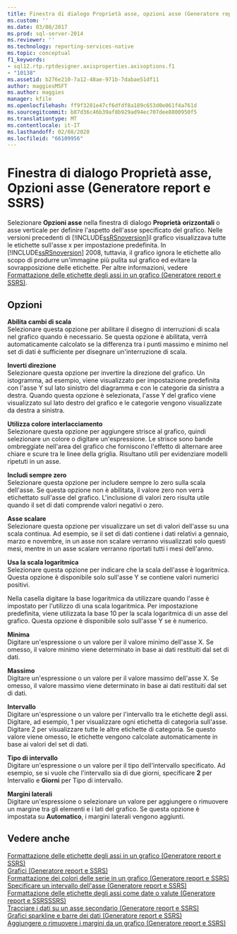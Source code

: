```yaml
---
title: Finestra di dialogo Proprietà asse, opzioni asse (Generatore report e SSRS) | Microsoft Docs
ms.custom: ''
ms.date: 03/08/2017
ms.prod: sql-server-2014
ms.reviewer: ''
ms.technology: reporting-services-native
ms.topic: conceptual
f1_keywords:
- sql12.rtp.rptdesigner.axisproperties.axisoptions.f1
- "10138"
ms.assetid: b276e210-7a12-48ae-971b-7dabae51df11
author: maggiesMSFT
ms.author: maggies
manager: kfile
ms.openlocfilehash: ff9f3281e47cf6dfdf8a189c653d0e061f4a761d
ms.sourcegitcommit: b87d36c46b39af8b929ad94ec707dee8800950f5
ms.translationtype: MT
ms.contentlocale: it-IT
ms.lasthandoff: 02/08/2020
ms.locfileid: "66109956"
---
```

# <a name="axis-properties-dialog-box-axis-options-report-builder-and-ssrs"></a>Finestra di dialogo Proprietà asse, Opzioni asse (Generatore report e SSRS)
  Selezionare **Opzioni asse** nella finestra di dialogo **Proprietà** **orizzontali** o asse verticale per definire l'aspetto dell'asse specificato del grafico. Nelle versioni precedenti di [!INCLUDE[ssRSnoversion](../includes/ssrsnoversion-md.md)]il grafico visualizzava tutte le etichette sull'asse x per impostazione predefinita. In [!INCLUDE[ssRSnoversion](../includes/ssrsnoversion-md.md)] 2008, tuttavia, il grafico ignora le etichette allo scopo di produrre un'immagine più pulita sul grafico ed evitare la sovrapposizione delle etichette. Per altre informazioni, vedere [Formattazione delle etichette degli assi in un grafico &#40;Generatore report e SSRS&#41;](report-design/formatting-axis-labels-on-a-chart-report-builder-and-ssrs.md).  
  
## <a name="options"></a>Opzioni  
 **Abilita cambi di scala**  
 Selezionare questa opzione per abilitare il disegno di interruzioni di scala nel grafico quando è necessario. Se questa opzione è abilitata, verrà automaticamente calcolato se la differenza tra i punti massimo e minimo nel set di dati è sufficiente per disegnare un'interruzione di scala.  
  
 **Inverti direzione**  
 Selezionare questa opzione per invertire la direzione del grafico. Un istogramma, ad esempio, viene visualizzato per impostazione predefinita con l'asse Y sul lato sinistro del diagramma e con le categorie da sinistra a destra. Quando questa opzione è selezionata, l'asse Y del grafico viene visualizzato sul lato destro del grafico e le categorie vengono visualizzate da destra a sinistra.  
  
 **Utilizza colore interlacciamento**  
 Selezionare questa opzione per aggiungere strisce al grafico, quindi selezionare un colore o digitare un'espressione. Le strisce sono bande ombreggiate nell'area del grafico che forniscono l'effetto di alternare aree chiare e scure tra le linee della griglia. Risultano utili per evidenziare modelli ripetuti in un asse.  
  
 **Includi sempre zero**  
 Selezionare questa opzione per includere sempre lo zero sulla scala dell'asse. Se questa opzione non è abilitata, il valore zero non verrà etichettato sull'asse del grafico. L'inclusione di valori zero risulta utile quando il set di dati comprende valori negativi o zero.  
  
 **Asse scalare**  
 Selezionare questa opzione per visualizzare un set di valori dell'asse su una scala continua. Ad esempio, se il set di dati contiene i dati relativi a gennaio, marzo e novembre, in un asse non scalare verranno visualizzati solo questi mesi, mentre in un asse scalare verranno riportati tutti i mesi dell'anno.  
  
 **Usa la scala logaritmica**  
 Selezionare questa opzione per indicare che la scala dell'asse è logaritmica. Questa opzione è disponibile solo sull'asse Y se contiene valori numerici positivi.  
  
 Nella casella digitare la base logaritmica da utilizzare quando l'asse è impostato per l'utilizzo di una scala logaritmica. Per impostazione predefinita, viene utilizzata la base 10 per la scala logaritmica di un asse del grafico. Questa opzione è disponibile solo sull'asse Y se è numerico.  
  
 **Minima**  
 Digitare un'espressione o un valore per il valore minimo dell'asse X. Se omesso, il valore minimo viene determinato in base ai dati restituiti dal set di dati.  
  
 **Massimo**  
 Digitare un'espressione o un valore per il valore massimo dell'asse X. Se omesso, il valore massimo viene determinato in base ai dati restituiti dal set di dati.  
  
 **Intervallo**  
 Digitare un'espressione o un valore per l'intervallo tra le etichette degli assi. Digitare, ad esempio, 1 per visualizzare ogni etichetta di categoria sull'asse. Digitare 2 per visualizzare tutte le altre etichette di categoria. Se questo valore viene omesso, le etichette vengono calcolate automaticamente in base ai valori del set di dati.  
  
 **Tipo di intervallo**  
 Digitare un'espressione o un valore per il tipo dell'intervallo specificato. Ad esempio, se si vuole che l'intervallo sia di due giorni, specificare **2** per Intervallo e **Giorni** per Tipo di intervallo.  
  
 **Margini laterali**  
 Digitare un'espressione o selezionare un valore per aggiungere o rimuovere un margine tra gli elementi e i lati del grafico. Se questa opzione è impostata su **Automatico**, i margini laterali vengono aggiunti.  
  
## <a name="see-also"></a>Vedere anche  
 [Formattazione delle etichette degli assi in un grafico &#40;Generatore report e SSRS&#41;](report-design/formatting-axis-labels-on-a-chart-report-builder-and-ssrs.md)   
 [Grafici &#40;Generatore report e SSRS&#41;](report-design/charts-report-builder-and-ssrs.md)   
 [Formattazione dei colori delle serie in un grafico &#40;Generatore report e SSRS&#41;](report-design/formatting-series-colors-on-a-chart-report-builder-and-ssrs.md)   
 [Specificare un intervallo dell'asse &#40;Generatore report e SSRS&#41;](report-design/specify-an-axis-interval-report-builder-and-ssrs.md)   
 [Formattazione delle etichette degli assi come date o valute &#40;Generatore report e SSRSSSRS&#41;](report-design/format-axis-labels-as-dates-or-currencies-report-builder-and-ssrs.md)   
 [Tracciare i dati su un asse secondario &#40;Generatore report e SSRS&#41;](report-design/plot-data-on-a-secondary-axis-report-builder-and-ssrs.md)   
 [Grafici sparkline e barre dei dati &#40;Generatore report e SSRS&#41;](report-design/sparklines-and-data-bars-report-builder-and-ssrs.md)   
 [Aggiungere o rimuovere i margini da un grafico &#40;Generatore report e SSRS&#41;](report-design/add-or-remove-margins-from-a-chart-report-builder-and-ssrs.md)  
  
  
